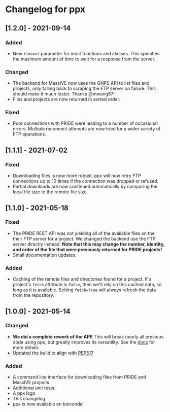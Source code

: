# Changelog for ppx

## [1.2.0] - 2021-09-14
### Added
- New `timeout` parameter for most functions and classes. This specifies the 
  maximum amount of time to wait for a response from the server.

### Changed
- The backend for MassIVE now uses the GNPS API to list files and projects,
  only falling back to scraping the FTP server on failure. This should make 
  it much faster. Thanks @mwang87!
- Files and projects are now returned in sorted order.

### Fixed
- Poor connections with PRIDE were leading to a number of occasional errors. 
  Multiple reconnect attempts are now tried for a wider variety of FTP 
  operations.

## [1.1.1] - 2021-07-02
### Fixed
- Downloading files is now more robust. ppx will now retry FTP connections up
  to 10 times if the connection was dropped or refused.
- Partial downloads are now continued automatically by comparing the local 
  file size to the remote file size.

## [1.1.0] - 2021-05-18
### Fixed
- The PRIDE REST API was not yielding all of the available files on the their
  FTP server for a project. We changed the backend use the FTP server directly
  instead. **Note that this may change the number, identity, and order of the
  file that were previously returned for PRIDE projects!**
- Small documentation updates.
  
### Added
- Caching of the remote files and directories found for a project. If a 
  project's `fetch` attribute is `False`, then we'll rely on this cached
  data, so long as it is available. Setting `fetch=True` will always refresh
  the data from the repository.

## [1.0.0] - 2021-05-14  
### Changed  
- **We did a complete rework of the API!** This will break nearly all previous
  code using ppx, but greatly improves its versatility.
  See the [docs](https://ppx.readthedocs.io) for more details
- Updated the build to align with
  [PEP517](https://www.python.org/dev/peps/pep-0517/)
  
### Added
- A command line interface for downloading files from PRIDE and MassIVE 
  projects.
- Additional unit tests.
- A ppx logo
- This changelog.
- ppx is now available on bioconda!
  
